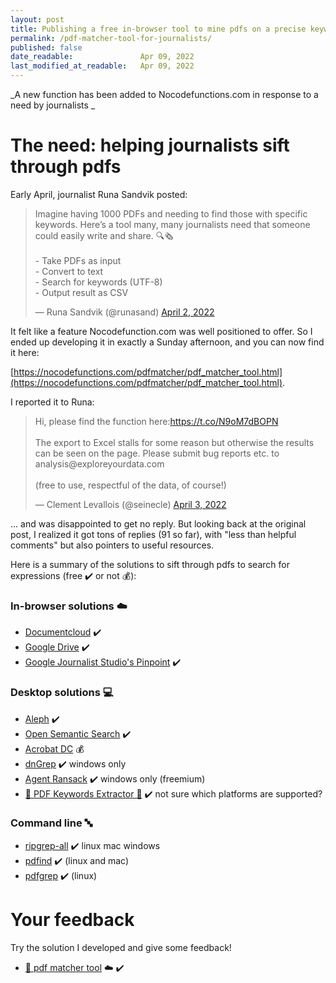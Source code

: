 ```yaml
---
layout: post
title: Publishing a free in-browser tool to mine pdfs on a precise keyword or expression
permalink: /pdf-matcher-tool-for-journalists/
published: false
date_readable:               Apr 09, 2022
last_modified_at_readable:   Apr 09, 2022
---
```


_A new function has been added to Nocodefunctions.com in response to a need by journalists _

# The need: helping journalists sift through pdfs

Early April, journalist Runa Sandvik posted:

<blockquote class="twitter-tweet" data-dnt="true"><p lang="en" dir="ltr">Imagine having 1000 PDFs and needing to find those with specific keywords. Here’s a tool many, many journalists need that someone could easily write and share. 🔍🗞<br><br>- Take PDFs as input<br>- Convert to text <br>- Search for keywords (UTF-8)<br>- Output result as CSV</p>&mdash; Runa Sandvik (@runasand) <a href="https://twitter.com/runasand/status/1510246476315865095?ref_src=twsrc%5Etfw">April 2, 2022</a></blockquote>

It felt like a feature Nocodefunction.com was well positioned to offer. So I ended up developing it in exactly a Sunday afternoon, and you can now find it here:

[https://nocodefunctions.com/pdfmatcher/pdf_matcher_tool.html](https://nocodefunctions.com/pdfmatcher/pdf_matcher_tool.html).

I reported it to Runa:

<blockquote class="twitter-tweet" data-conversation="none" data-dnt="true"><p lang="en" dir="ltr">Hi, please find the function here:<a href="https://t.co/N9oM7dBOPN">https://t.co/N9oM7dBOPN</a><br><br>The export to Excel stalls for some reason but otherwise the results can be seen on the page. Please submit bug reports etc. to analysis@exploreyourdata.com<br><br>(free to use, respectful of the data, of course!)</p>&mdash; Clement Levallois (@seinecle) <a href="https://twitter.com/seinecle/status/1510661117768515586?ref_src=twsrc%5Etfw">April 3, 2022</a></blockquote>

... and was disappointed to get no reply. But looking back at the original post, I realized it got tons of replies (91 so far), with "less than helpful comments" but also pointers to useful resources.

Here is a summary of the solutions to sift through pdfs to search for expressions (free ✔️ or not 💰):

### In-browser solutions ☁️

* [Documentcloud](https://www.documentcloud.org/home) ✔️
* [Google Drive](https://drive.google.com) ✔️
* [Google Journalist Studio's Pinpoint](https://journaliststudio.google.com/pinpoint/about) ✔️


### Desktop solutions 💻

* [Aleph](https://docs.alephdata.org/)  ✔️
* [Open Semantic Search](https://opensemanticsearch.org/) ✔️
* [Acrobat DC](https://www.adobe.com/fr/acrobat/acrobat-pro.html) 💰
* [dnGrep](https://dngrep.github.io/) ✔️ windows only
* [Agent Ransack](https://www.mythicsoft.com/agentransack/) ✔️ windows only (freemium)
* [🤖 PDF Keywords Extractor 🤖](https://github.com/bendersej/pdf-keywords-extractor) ✔️  not sure which platforms are supported?


### Command line 🔤

* [ripgrep-all](https://github.com/phiresky/ripgrep-all)  ✔️ linux mac windows
* [pdfind](https://github.com/dolanor/pdfind) ✔️ (linux and mac)
* [pdfgrep](https://pdfgrep.org/) ✔️ (linux)



# Your feedback
Try the solution I developed and give some feedback!

* [🎯 pdf matcher tool](https://nocodefunctions.com/pdfmatcher/pdf_matcher_tool.html) ☁️ ✔️



